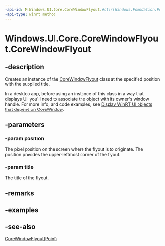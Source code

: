 ```yaml
---
-api-id: M:Windows.UI.Core.CoreWindowFlyout.#ctor(Windows.Foundation.Point,System.String)
-api-type: winrt method
---
```


<!-- Method syntax
public CoreWindowFlyout(Windows.Foundation.Point position, System.String title)
-->

# Windows.UI.Core.CoreWindowFlyout.CoreWindowFlyout

## -description
Creates an instance of the [CoreWindowFlyout](corewindowflyout.md) class at the specified position with the supplied title.

In a desktop app, before using an instance of this class in a way that displays UI, you'll need to associate the object with its owner's window handle. For more info, and code examples, see [Display WinRT UI objects that depend on CoreWindow](/windows/apps/develop/ui-input/display-ui-objects#winui-3-with-c).

## -parameters
### -param position
The pixel position on the screen where the flyout is to originate. The position provides the upper-leftmost corner of the flyout.

### -param title
The title of the flyout.

## -remarks

## -examples

## -see-also
[CoreWindowFlyout(Point)](corewindowflyout_corewindowflyout_203539093.md)